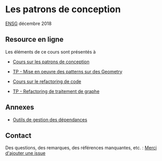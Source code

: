 # Les patrons de conception

[ENSG](http://www.ensg.eu/) décembre 2018

## Resource en ligne

Les éléments de ce cours sont présentés à 

* [Cours sur les patrons de conception](http://mborne.github.io/cours-patron-conception/)
* [TP - Mise en oeuvre des patterns sur des Geometry](http://mborne.github.io/cours-patron-conception/annexe/tp-geometry/index.html)

* [Cours sur le refactoring de code](http://mborne.github.io/cours-patron-conception/refactoring.html)
* [TP - Refactoring de traitement de graphe](http://mborne.github.io/cours-patron-conception/annexe/tp-graph/index.html)

## Annexes

* [Outils de gestion des dépendances](http://mborne.github.io/cours-patron-conception/annexe/dependances.html)

## Contact

Des questions, des remarques, des références manquantes, etc. : [Merci d'ajouter une issue](https://github.com/mborne/cours-patron-conception/issues)

